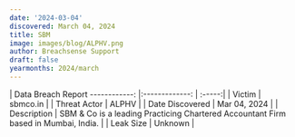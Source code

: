 ```yaml
---
date: '2024-03-04'
discovered: March 04, 2024
title: SBM
image: images/blog/ALPHV.png
author: Breachsense Support
draft: false
yearmonths: 2024/march
---
```



| Data Breach Report
------------:     |:-------------:    | :-----:|
| Victim      | sbmco.in      | 
| Threat Actor      | ALPHV      | 
| Date Discovered      | Mar 04, 2024      | 
| Description      | SBM & Co is a leading Practicing Chartered Accountant Firm based in Mumbai, India.      | 
| Leak Size      | Unknown      | 

